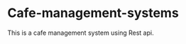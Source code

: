 # Cafe-management-systems

This is a cafe management system using Rest api.

<!-- I extencively used flask to create this procjet 

read this 
https://flask-rest-api.readthedocs.io/en/stable/openapi.html

https://flask-smorest.readthedocs.io/en/latest/openapi.html

https://flask-smorest.readthedocs.io/en/latest/api_reference.html#id1

-->
